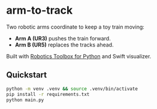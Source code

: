 # arm-to-track

Two robotic arms coordinate to keep a toy train moving:  
- **Arm A (UR3)** pushes the train forward.  
- **Arm B (UR5)** replaces the tracks ahead.  

Built with [Robotics Toolbox for Python](https://github.com/petercorke/roboticstoolbox-python) and Swift visualizer.  

## Quickstart
```bash
python -m venv .venv && source .venv/bin/activate
pip install -r requirements.txt
python main.py
